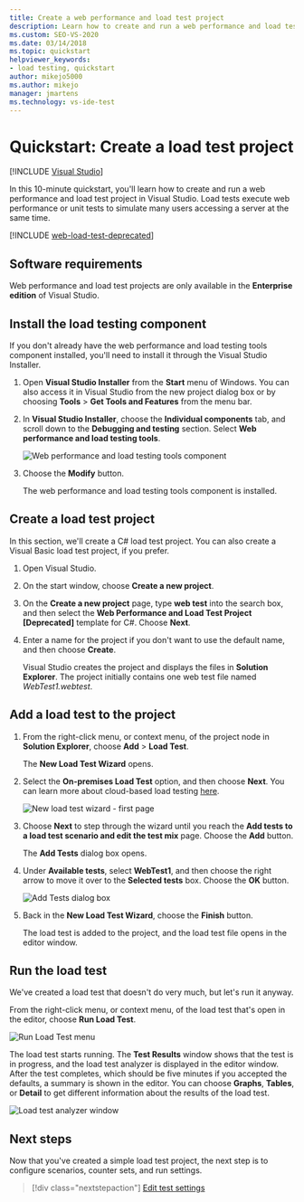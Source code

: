 ```yaml
---
title: Create a web performance and load test project
description: Learn how to create and run a web performance and load test project in Visual Studio with this quickstart.
ms.custom: SEO-VS-2020
ms.date: 03/14/2018
ms.topic: quickstart
helpviewer_keywords:
- load testing, quickstart
author: mikejo5000
ms.author: mikejo
manager: jmartens
ms.technology: vs-ide-test
---
```

# Quickstart: Create a load test project

 [!INCLUDE [Visual Studio](~/includes/applies-to-version/vs-windows-only.md)]

In this 10-minute quickstart, you'll learn how to create and run a web performance and load test project in Visual Studio. Load tests execute web performance or unit tests to simulate many users accessing a server at the same time.

[!INCLUDE [web-load-test-deprecated](includes/web-load-test-deprecated.md)]

## Software requirements

Web performance and load test projects are only available in the **Enterprise edition** of Visual Studio.

## Install the load testing component

If you don't already have the web performance and load testing tools component installed, you'll need to install it through the Visual Studio Installer.

1. Open **Visual Studio Installer** from the **Start** menu of Windows. You can also access it in Visual Studio from the new project dialog box or by choosing **Tools** > **Get Tools and Features** from the menu bar.

1. In **Visual Studio Installer**, choose the **Individual components** tab, and scroll down to the **Debugging and testing** section. Select **Web performance and load testing tools**.

   ![Web performance and load testing tools component](media/web-perf-load-testing-tools-component.png)

1. Choose the **Modify** button.

   The web performance and load testing tools component is installed.

## Create a load test project

In this section, we'll create a C# load test project. You can also create a Visual Basic load test project, if you prefer.


1. Open Visual Studio.

2. On the start window, choose **Create a new project**.

3. On the **Create a new project** page, type **web test** into the search box, and then select the **Web Performance and Load Test Project \[Deprecated]** template for C#. Choose **Next**.

4. Enter a name for the project if you don't want to use the default name, and then choose **Create**.


   Visual Studio creates the project and displays the files in **Solution Explorer**. The project initially contains one web test file named *WebTest1.webtest*.

## Add a load test to the project

1. From the right-click menu, or context menu, of the project node in **Solution Explorer**, choose **Add** > **Load Test**.

   The **New Load Test Wizard** opens.

1. Select the **On-premises Load Test** option, and then choose **Next**. You can learn more about cloud-based load testing [here](/previous-versions/azure/devops/pipelines/tasks/test/cloud-based-load-test).

   ![New load test wizard - first page](media/load-test-wizard-page-1.png)

1. Choose **Next** to step through the wizard until you reach the **Add tests to a load test scenario and edit the test mix** page. Choose the **Add** button.

   The **Add Tests** dialog box opens.

1. Under **Available tests**, select **WebTest1**, and then choose the right arrow to move it over to the **Selected tests** box. Choose the **OK** button.

   ![Add Tests dialog box](media/add-tests-dialog-box.png)

1. Back in the **New Load Test Wizard**, choose the **Finish** button.

   The load test is added to the project, and the load test file opens in the editor window.

## Run the load test

We've created a load test that doesn't do very much, but let's run it anyway.

From the right-click menu, or context menu, of the load test that's open in the editor, choose **Run Load Test**.

![Run Load Test menu](media/run-load-test.png)

The load test starts running. The **Test Results** window shows that the test is in progress, and the load test analyzer is displayed in the editor window. After the test completes, which should be five minutes if you accepted the defaults, a summary is shown in the editor. You can choose **Graphs**, **Tables**, or **Detail** to get different information about the results of the load test.

![Load test analyzer window](media/load-test-analyzer.png)

## Next steps

Now that you've created a simple load test project, the next step is to configure scenarios, counter sets, and run settings.

> [!div class="nextstepaction"]
> [Edit test settings](edit-load-tests.md)
